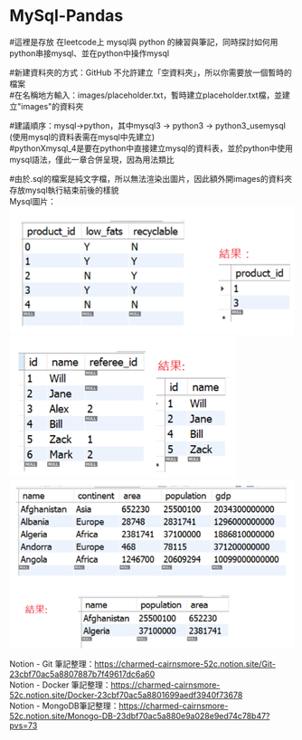 # MySql-Pandas  
#這裡是存放 在leetcode上 mysql與 python 的練習與筆記，同時探討如何用python串接mysql、並在python中操作mysql  

#新建資料夾的方式：GitHub 不允許建立「空資料夾」，所以你需要放一個暫時的檔案   
#在名稱地方輸入：images/placeholder.txt，暫時建立placeholder.txt檔，並建立"images"的資料夾   

#建議順序：mysql→python，其中mysql3 → python3 → python3_usemysql (使用mysql的資料表需在mysql中先建立)   
#pythonXmysql_4是要在python中直接建立mysql的資料表，並於python中使用mysql語法，僅此一章合併呈現，因為用法類比

#由於.sql的檔案是純文字檔，所以無法渲染出圖片，因此額外開images的資料夾存放mysql執行結束前後的樣貌  
Mysql圖片：   
![MS_1](./images/Mysql_1.png)  
![MS_1](./images/Mysql_2.png)  
![MS_1](./images/Mysql_3.png)   



Notion - Git    筆記整理：https://charmed-cairnsmore-52c.notion.site/Git-23cbf70ac5a8807887b7f49617dc6a60  
Notion - Docker 筆記整理：https://charmed-cairnsmore-52c.notion.site/Docker-23cbf70ac5a8801699aedf3940f73678  
Notion - MongoDB筆記整理：https://charmed-cairnsmore-52c.notion.site/Monogo-DB-23dbf70ac5a880e9a028e9ed74c78b47?pvs=73
